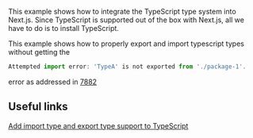 This example shows how to integrate the TypeScript type system into Next.js. Since TypeScript is supported out of the box with Next.js, all we have to do is to install TypeScript.

This example shows how to properly export and import typescript types without getting the

```js
Attempted import error: 'TypeA' is not exported from './package-1'.
```

error as addressed in [7882](https://github.com/vercel/next.js/issues/7882)

## Useful links

[Add import type and export type support to TypeScript](https://github.com/babel/babel/pull/11171)
